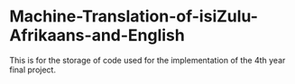# Machine-Translation-of-isiZulu-Afrikaans-and-English
This is for the storage of code used for the implementation of the 4th year final project.
